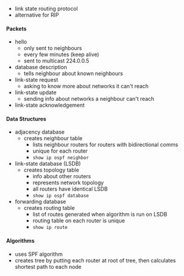 - link state routing protocol
- alternative for RIP
#### Packets
- hello
	- only sent to neighbours
	- every few minutes (keep alive)
	- sent to multicast 224.0.0.5
- database description
	- tells neighbour about known neighbours
- link-state request
	- asking to know more about networks it can't reach
- link-state update
	- sending info about networks a neighbour can't reach
- link-state acknowledgement
#### Data Structures
- adjacency database
	- creates neighbour table
		- lists neighbour routers for routers with bidirectional comms
		- unique for each router
		- `show ip ospf neighbor`
- link-state database (LSDB)
	- creates topology table
		- info about other routers
		- represents network topology
		- all routers have identical LSDB
		- `show ip ospf database`
- forwarding database
	- creates routing table
		- list of routes generated when algorithm is run on LSDB
		- routing table on each router is unique
		- `show ip route`
#### Algorithms
- uses SPF algorithm
- creates tree by putting each router at root of tree, then calculates shortest path to each node